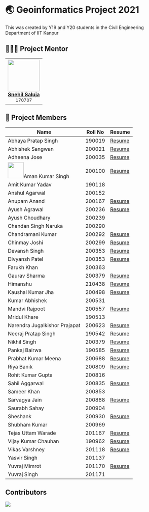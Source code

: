 # 🌏 Geoinformatics Project 2021

This was created by Y19 and Y20 students in the Civil Engineering Department of IIT Kanpur

## 👨🏻‍🏫 Project Mentor

<table>
    <tr>
        <td align="center"><a href="https://github.com/simpleesnehil"><img
                    src="https://avatars.githubusercontent.com/u/86979316?v=4" width="100px;" alt="" /><br><b>Snehil Saluja</b></a><br><sub>170707</sub></td>
    </tr>
</table>

## 👥 Project Members

| Name                                                                                                      | Roll No | Resume                                                                                          |
| --------------------------------------------------------------------------------------------------------- | ------- | ----------------------------------------------------------------------------------------------- |
| Abhaya Pratap Singh                                                                                       | 190019  | [Resume](https://drive.google.com/file/d/1tDHCM_zS5plcAhn1CY3C86Juf31Px6Tg/view?usp=sharing)    |
| Abhishek Sangwan                                                                                          | 200021  | [Resume](https://drive.google.com/file/d/1-igkARvEBN9q_FNoooMTC134hOJNDgiJ/view?usp=sharing)    |
| Adheena Jose                                                                                              | 200035  | [Resume](https://drive.google.com/file/d/1mVUWHN1iGrfThmykHKejaYySocsQ36YE/view?usp=sharing)    |
| <code><img src="https://avatars.githubusercontent.com/u/85317992?v=4" width="50;"></code>Aman Kumar Singh | 200100  | [Resume](https://amanks-20.github.io/GI_Project_Resume/)                                        |
| Amit Kumar Yadav                                                                                          | 190118  |
| Anshul Agarwal                                                                                            | 200152  |
| Anupam Anand                                                                                              | 200167  | [Resume](https://drive.google.com/file/d/1p4sI1Vk_mPUONu_MVNJxE-ID0OB0MJ34/view?usp=sharing)    |
| Ayush Agrawal                                                                                             | 200236  | [Resume](https://drive.google.com/file/d/1j8FM9x3Q_U-RvZj3BaKYTkL_TbxI4WQY/view?usp=sharing)    |
| Ayush Choudhary                                                                                           | 200239  |
| Chandan Singh Naruka                                                                                      | 200290  |
| Chandramani Kumar                                                                                         | 200292  | [Resume](https://drive.google.com/file/d/1DUpIZfPUG2aTcevTtKK0HanyY5GVPEV0/view?usp=sharinggit) |
| Chinmay Joshi                                                                                             | 200299  | [Resume](https://drive.google.com/file/d/1mJV2DacQmAwdDuxxEXZtW-eNvb9irxPd/view?usp=sharing)    |
| Devansh Singh                                                                                             | 200353  | [Resume](https://drive.google.com/file/d/1fPFgUAAfZsBgON3MA2myhk8ojRfUgt0n/view?usp=sharing)    |
| Divyansh Patel                                                                                            | 200353  | [Resume](https://drive.google.com/file/d/1mvGPpuJotvn-PSo2O9PnbHiB-845yiwe/view?usp=sharing)    |
| Farukh Khan                                                                                               | 200363  |
| Gaurav Sharma                                                                                             | 200379  | [Resume](https://drive.google.com/file/d/1jgNzGAasAQmqdBWB-uOG6JPGEAdREnPh/view?usp=sharing)    |
| Himanshu                                                                                                  | 210438  | [Resume](https://drive.google.com/file/d/1EBlO5ha7_4engy2LRMYfUdReU-MltSRk/view?usp=sharing%7D) |
| Kaushal Kumar Jha                                                                                         | 200498  | [Resume](https://drive.google.com/file/d/1qxpPeHLSjecauu5AifMIwbPmr6bgKI4E/view?usp=sharing)    |
| Kumar Abhishek                                                                                            | 200531  |
| Mandvi Rajpoot                                                                                            | 200557  | [Resume](https://drive.google.com/file/d/1PqsI74KCtEGDm0CZEEtwLK6gSKK_6p8o/view?usp=sharing)    |
| Mridul Khare                                                                                              | 190513  |
| Narendra Jugalkishor Prajapat                                                                             | 200623  | [Resume](https://drive.google.com/file/d/1TyEPpZjNkqFE5lxGvXP81roArF4AM7-9/view?usp=sharing)    |
| Neeraj Pratap Singh                                                                                       | 190542  | [Resume](https://drive.google.com/file/d/1p9GfxqEAnh_SqRimSOJG6BmtRxdLhzyl/view?usp=sharing)    |
| Nikhil Singh                                                                                              | 200379  | [Resume](https://drive.google.com/file/d/1F1tyQndbAyLrQaIEiACz83XO9nRc8r7W/view?usp=sharing)    |
| Pankaj Bairwa                                                                                             | 190585  | [Resume](https://drive.google.com/file/d/1dGCd8Y2NfJnbfV1vM1ZO56hE1S-06FUU/view?usp=sharing)    |
| Prabhat Kumar Meena                                                                                       | 200688  | [Resume](https://drive.google.com/file/d/1e4u5KwgAiNYbBG875S1VtIH5HAM3xryg/view?usp=sharing)    |
| Riya Banik                                                                                                | 200809  | [Resume](https://drive.google.com/file/d/1LCjo1HjDxm26GbAfJC5ApistPhlijgce/view?usp=sharing)    |
| Rohit Kumar Gupta                                                                                         | 200816  |
| Sahil Aggarwal                                                                                            | 200835  | [Resume](https://drive.google.com/file/d/12XShRVSO3fYJtLa8pkN7s82SiCDiqJTA/view?usp=sharing)    |
| Sameer Khan                                                                                               | 200853  |
| Sarvagya Jain                                                                                             | 200888  | [Resume](https://drive.google.com/file/d/1lCJagqwvorxojJ5PNaMe8RV0DdGXPnDu/view?usp=sharing)    |
| Saurabh Sahay                                                                                             | 200904  |
| Sheshank                                                                                                  | 200930  | [Resume](https://drive.google.com/file/d/1Gv48voubAl9lH-iznfhvQXjhwEqCJLpS/view?usp=sharing)    |
| Shubham Kumar                                                                                             | 200969  |
| Tejas Uttam Warade                                                                                        | 201167  | [Resume](https://drive.google.com/file/d/1LKImamNsgqJ5UtPV_uhCzL8JgQi9v-TI/view?usp=sharing)    |
| Vijay Kumar Chauhan                                                                                       | 190962  | [Resume](https://drive.google.com/file/d/1g70U5FN5xA_UcSogscn2iCDxeWvtUHNZ/view?usp=sharing)    |
| Vikas Varshney                                                                                            | 201118  | [Resume](https://drive.google.com/file/d/1B19lvUZuHajOzPiMGcVfmUG00Qih7K79/view?usp=sharing)    |
| Yasvir Singh                                                                                              | 201137  |
| Yuvraj Mimrot                                                                                             | 201170  | [Resume](https://drive.google.com/file/d/17FZWgH0-5KEvVzUK3ZAulg3bw4zoXewG/view?usp=sharing)    |
| Yuvraj Singh                                                                                              | 201171  |

## Contributors

<a href="https://github.com/mrsnhl/giproject/graphs/contributors"><img src="https://contrib.rocks/image?repo=mrsnhl/giproject"></a>
